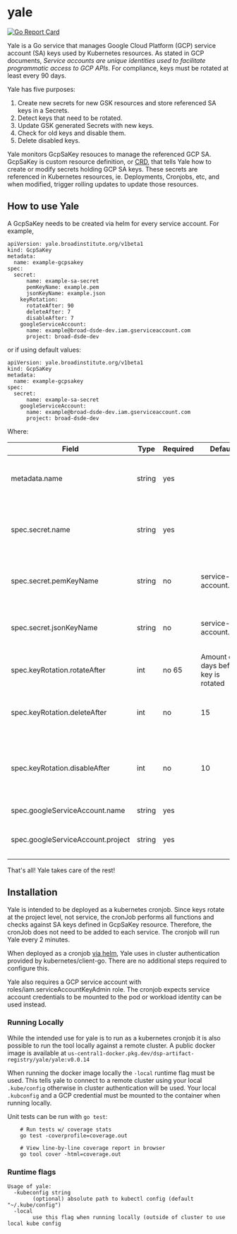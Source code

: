 # yale

[![Go Report Card](https://goreportcard.com/badge/github.com/broadinstitute/yale)](https://goreportcard.com/report/github.com/broadinstitute/yale)

Yale is a Go service that manages Google Cloud Platform (GCP) service account (SA) keys used by Kubernetes resources. As stated in  GCP documents, <em>Service accounts are unique identities used to facilitate programmatic access to GCP APIs</em>. For compliance, keys must be rotated at least every 90 days.

Yale has five purposes:
1. Create new secrets for new GSK resources and store referenced SA keys in a Secrets.
2. Detect keys that need to be rotated.
3. Update GSK generated Secrets with new keys.
4. Check for old keys and disable them.
5. Delete disabled keys.

Yale monitors GcpSaKey resouces to manage the referenced GCP SA. GcpSaKey is custom resource definition, or [CRD](https://kubernetes.io/docs/concepts/extend-kubernetes/api-extension/custom-resources/), that tells Yale how to create or modify secrets holding GCP SA keys. These secrets are referenced in Kubernetes resources, ie. Deployments, Cronjobs, etc, and when modified, trigger rolling updates to update those resources.

## How to use Yale

A GcpSaKey needs to be created via helm for every service account. For example,

```
apiVersion: yale.broadinstitute.org/v1beta1
kind: GcpSaKey
metadata:
  name: example-gcpsakey
spec:
  secret:
      name: example-sa-secret
      pemKeyName: example.pem
      jsonKeyName: example.json
    keyRotation:
      rotateAfter: 90
      deleteAfter: 7
      disableAfter: 7
    googleServiceAccount:
      name: example@broad-dsde-dev.iam.gserviceaccount.com
      project: broad-dsde-dev
```
or if using default values:
```
apiVersion: yale.broadinstitute.org/v1beta1
kind: GcpSaKey
metadata:
  name: example-gcpsakey
spec:
  secret:
      name: example-sa-secret
    googleServiceAccount:
      name: example@broad-dsde-dev.iam.gserviceaccount.com
      project: broad-dsde-dev
```

Where:

| Field | Type | Required| Default | Description |
|-----|------|------|---------|-------------|
| metadata.name| string| yes | | Name of Resource. **Name must end in gcpsakey**|
| spec.secret.name | string | yes|  | Name of Secret that houses SA. **Name must end in "sa-secret"** |
|spec.secret.pemKeyName | string |  no | service-account.pem | Name of Secret data field that stores pem private key|
| spec.secret.jsonKeyName | string | no | service-account.json | Name of Secret data field that stores private key |
| spec.keyRotation.rotateAfter | int | no 65 | Amount of days before key is rotated |
| spec.keyRotation.deleteAfter | int | no | 15 | Amount of days key is disabled before deleting |
| spec.keyRotation.disableAfter | int | no | 10 | Amount of days since key was last authenticated against before disabling |
| spec.googleServiceAccount.name | string | yes |  | Email of the GCP SA |
| spec.googleServiceAccount.project | string | yes |  | Google project ID SA is associated with|

That's all! Yale takes care of the rest!

## Installation

Yale is intended to be deployed as a kubernetes cronjob. Since keys rotate at the project level, not service, the cronJob performs all functions and checks against SA keys defined in GcpSaKey resource. Therefore, the cronJob does not need to be added to each service. The cronjob will run Yale every 2 minutes.

When deployed as a cronjob [via helm](https://github.com/broadinstitute/terra-helmfile/blob/master/charts/yale/templates/cronJob.yam), Yale uses in cluster authentication provided by kubernetes/client-go. There are no additional steps required to configure this.

Yale also requires a GCP service account with roles/iam.serviceAccountKeyAdmin role. The cronjob expects service account credentials to be mounted to the pod or workload identity can be used instead.

### Running Locally

While the intended use for yale is to run as a kubernetes cronjob it is also possible to run the tool locally against a remote cluster.
A public docker image is available at `us-central1-docker.pkg.dev/dsp-artifact-registry/yale/yale:v0.0.14`

When running the docker image locally the `-local` runtime flag must be used. This tells yale to connect to a remote cluster using your local `.kube/config` otherwise in cluster authentication will be used. Your local `.kubconfig` and a GCP credential must be mounted to the container when running locally.

Unit tests can be run with `go test`:

```
    # Run tests w/ coverage stats
    go test -coverprofile=coverage.out

    # View line-by-line coverage report in browser
    go tool cover -html=coverage.out
```

### Runtime flags

```
Usage of yale:
  -kubeconfig string
    	(optional) absolute path to kubectl config (default "~/.kube/config")
  -local
    	use this flag when running locally (outside of cluster to use local kube config
```
